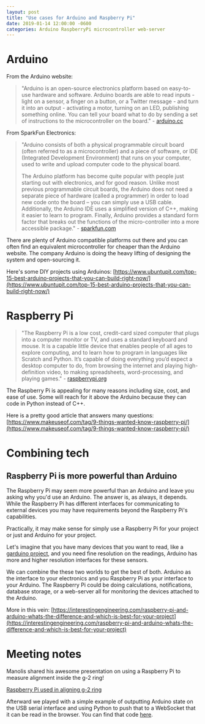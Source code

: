 ```yaml
---
layout: post
title: "Use cases for Arduino and Raspberry Pi"
date: 2019-01-14 12:00:00 -0600
categories: Arduino RaspberryPi microcontroller web-server
---
```


# Arduino

From the Arduino website:

> "Arduino is an open-source electronics platform based on easy-to-use hardware and software. Arduino boards are able to read inputs - light on a sensor, a finger on a button, or a Twitter message - and turn it into an output - activating a motor, turning on an LED, publishing something online. You can tell your board what to do by sending a set of instructions to the microcontroller on the board." - [arduino.cc](https://www.arduino.cc/en/guide/introduction)

From SparkFun Electronics:

> "Arduino consists of both a physical programmable circuit board (often referred to as a microcontroller) and a piece of software, or IDE (Integrated Development Environment) that runs on your computer, used to write and upload computer code to the physical board.
>
> The Arduino platform has become quite popular with people just starting out with electronics, and for good reason. Unlike most previous programmable circuit boards, the Arduino does not need a separate piece of hardware (called a programmer) in order to load new code onto the board – you can simply use a USB cable. Additionally, the Arduino IDE uses a simplified version of C++, making it easier to learn to program. Finally, Arduino provides a standard form factor that breaks out the functions of the micro-controller into a more accessible package." - [sparkfun.com](https://learn.sparkfun.com/tutorials/what-is-an-arduino)

There are plenty of Arduino compatible platforms out there and you can often find an equivalent microcontroller for cheaper than the Arduino website. The company Arduino is doing the heavy lifting of designing the system and open-sourcing it.

Here's some DIY projects using Arduinos: [https://www.ubuntupit.com/top-15-best-arduino-projects-that-you-can-build-right-now/](https://www.ubuntupit.com/top-15-best-arduino-projects-that-you-can-build-right-now/)

# Raspberry Pi

> "The Raspberry Pi is a low cost, credit-card sized computer that plugs into a computer monitor or TV, and uses a standard keyboard and mouse. It is a capable little device that enables people of all ages to explore computing, and to learn how to program in languages like Scratch and Python. It’s capable of doing everything you’d expect a desktop computer to do, from browsing the internet and playing high-definition video, to making spreadsheets, word-processing, and playing games." - [raspberrypi.org](https://www.raspberrypi.org/help/what-%20is-a-raspberry-pi/)

The Raspberry Pi is appealing for many reasons including size, cost, and ease of use. Some will reach for it above the Arduino because they can code in Python instead of C++.

Here is a pretty good article that answers many questions: [https://www.makeuseof.com/tag/9-things-wanted-know-raspberry-pi/](https://www.makeuseof.com/tag/9-things-wanted-know-raspberry-pi/)

# Combining tech

## Raspberry Pi is more powerful than Arduino

The Raspberry Pi may seem more powerful than an Arduino and leave you asking why you'd use an Arduino. The answer is, as always, it depends. While the Raspberry Pi has different interfaces for communicating to external devices you may have requirements beyond the Raspberry Pi's capabilities.

Practically, it may make sense for simply use a Raspberry Pi for your project or just and Arduino for your project.

Let's imagine that you have many devices that you want to read, like a [garduino project](https://youtu.be/O_Q1WKCtWiA), and you need fine resolution on the readings, Arduino has more and higher resolution interfaces for these sensors.

We can combine the these two worlds to get the best of both. Arduino as the interface to your electronics and you Raspberry Pi as your interface to your Arduino. The Raspberry Pi could be doing calculations, notifications, database storage, or a web-server all for monitoring the devices attached to the Arduino.

More in this vein: [https://interestingengineering.com/raspberry-pi-and-arduino-whats-the-difference-and-which-is-best-for-your-project](https://interestingengineering.com/raspberry-pi-and-arduino-whats-the-difference-and-which-is-best-for-your-project)

# Meeting notes

Manolis shared his awesome presentation on using a Raspberry Pi to measure alignment inside the g-2 ring!

[Raspberry Pi used in aligning g-2 ring](/assets/presentations/RaspberryPig-2.pdf)

Afterward we played with a simple example of outputting Arduino state on the USB serial interface and using Python to push that to a WebSocket that it can be read in the browser. You can find that code [here](https://github.com/fermicodingclub/arduino-pi-serial-websockets).
